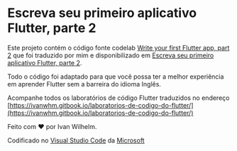 # Escreva seu primeiro aplicativo Flutter, parte 2

Este projeto contém o código fonte codelab [Write your first Flutter app, part 2](https://codelabs.developers.google.com/codelabs/first-flutter-app-pt2/#0) que foi traduzido por mim e disponibilizado em [Escreva seu primeiro aplicativo Flutter, parte 2](https://ivanwhm.gitbook.io/laboratorios-de-codigo-do-flutter/escreva-seu-primeiro-aplicativo-flutter-parte-2/introducao).

Todo o código foi adaptado para que você possa ter a melhor experiência em aprender Flutter sem a barreira do idioma Inglês.

Acompanhe todos os laboratórios de código Flutter traduzidos no endereço [https://ivanwhm.gitbook.io/laboratorios-de-codigo-do-flutter/](https://ivanwhm.gitbook.io/laboratorios-de-codigo-do-flutter/)

Feito com &hearts; por Ivan Wilhelm.

Codificado no [Visual Studio Code](https://code.visualstudio.com) da [Microsoft](https://www.microsoft.com.br)